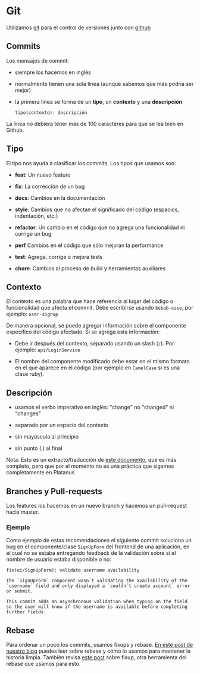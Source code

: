 # Git

Utilizamos [git](https://git-scm.com/) para el control de versiones junto con [github](https://github.com/platanus)

## Commits

Los mensajes de commit:

* siempre los hacemos en inglés

* normalmente tienen una sola línea (aunque sabemos que más podría ser mejor)

* la primera línea se forma de un **tipo**, un **contexto** y una **descripción**

    ```plain text
    tipo(contexto): descripción
    ```

La línea no debiera tener más de 100 caracteres para que se lea bien en Github.

## Tipo

El tipo nos ayuda a clasificar los commits. Los tipos que usamos son:

* **feat**: Un nuevo feature

* **fix**: La corrección de un bug

* **docs**: Cambios en la documentación

* **style**: Cambios que no afectan el significado del código (espacios, indentación, etc.)

* **refactor**: Un cambio en el código que no agrega una funcionalidad ni corrige un bug

* **perf** Cambios en el código que sólo mejoran la performance

* **test**: Agrega, corrige o mejora tests

* **chore**: Cambios al proceso de build y herramientas auxiliares

## Contexto

El contexto es una palabra que hace referencia al lugar del código o funcionalidad que afecta el commit. Debe escribirse usando `kebab-case`, por ejemplo: `user-signup`

De manera opcional, se puede agregar información sobre el componente específico del código afectado. Si se agrega esta información:

* Debe ir después del contexto, separado usando un slash (`/`). Por ejemplo: `api/LoginService`

* El nombre del componente modificado debe estar en el mismo formato en el que aparece en el código (por ejemplo en `CamelCase` si es una clase ruby).

## Descripción

* usamos el verbo imperativo en inglés: "change" no "changed" ni "changes"

* separado por un espacio del contexto

* sin mayúscula al principio

* sin punto (.) al final

Nota: Esto es un extracto/traducción de [este documento](https://github.com/angular/angular.js/blob/master/DEVELOPERS.md#commits), que es más completo, pero que por el momento no es una práctica que sigamos completamente en Platanus

## Branches y Pull-requests

Los features los hacemos en un nuevo branch y hacemos un pull-request hacia master.

### Ejemplo

Como ejemplo de estas recomendaciones el siguiente commit soluciona un bug en el componente/clase `SignUpForm` del frontend de una aplicación, en el cual no se estaba entregando feedback de la validación sobre si el nombre de usuario estaba disponible o no:

```plain text
fix(ui/SignUpForm): validate username availability

The `SignUpForm` component wasn´t validating the availability of the `username` field and only displayed a `couldn´t create account` error on submit.

This commit adds an asynchronous validation when typing on the field so the user will know if the username is available before completing further fields.
```

## Rebase

Para ordenar un poco los commits, usamos fixups y rebase. [En este post de nuestro blog](https://plata.news/blog/manteniendo-la-historia-limpia-usando-git-rebase/) puedes leer sobre rebase y cómo lo usamos para mantener la historia limpia. También revisa [este post](https://fle.github.io/git-tip-keep-your-branch-clean-with-fixup-and-autosquash.html) sobre fixup, otra herramienta del rebase que usamos para esto.
